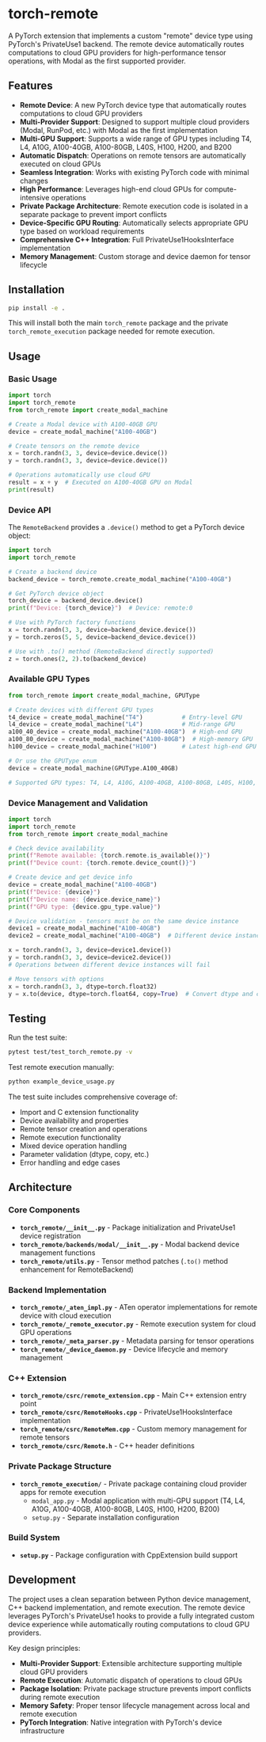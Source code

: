 # torch-remote

A PyTorch extension that implements a custom "remote" device type using PyTorch's PrivateUse1 backend. The remote device automatically routes computations to cloud GPU providers for high-performance tensor operations, with Modal as the first supported provider.

## Features

- **Remote Device**: A new PyTorch device type that automatically routes computations to cloud GPU providers
- **Multi-Provider Support**: Designed to support multiple cloud providers (Modal, RunPod, etc.) with Modal as the first implementation
- **Multi-GPU Support**: Supports a wide range of GPU types including T4, L4, A10G, A100-40GB, A100-80GB, L40S, H100, H200, and B200
- **Automatic Dispatch**: Operations on remote tensors are automatically executed on cloud GPUs
- **Seamless Integration**: Works with existing PyTorch code with minimal changes
- **High Performance**: Leverages high-end cloud GPUs for compute-intensive operations
- **Private Package Architecture**: Remote execution code is isolated in a separate package to prevent import conflicts
- **Device-Specific GPU Routing**: Automatically selects appropriate GPU type based on workload requirements
- **Comprehensive C++ Integration**: Full PrivateUse1HooksInterface implementation
- **Memory Management**: Custom storage and device daemon for tensor lifecycle

## Installation

```bash
pip install -e .
```

This will install both the main `torch_remote` package and the private `torch_remote_execution` package needed for remote execution.

## Usage

### Basic Usage

```python
import torch
import torch_remote
from torch_remote import create_modal_machine

# Create a Modal device with A100-40GB GPU
device = create_modal_machine("A100-40GB")

# Create tensors on the remote device
x = torch.randn(3, 3, device=device.device())
y = torch.randn(3, 3, device=device.device())

# Operations automatically use cloud GPU
result = x + y  # Executed on A100-40GB GPU on Modal
print(result)
```

### Device API

The `RemoteBackend` provides a `.device()` method to get a PyTorch device object:

```python
import torch
import torch_remote

# Create a backend device
backend_device = torch_remote.create_modal_machine("A100-40GB")

# Get PyTorch device object
torch_device = backend_device.device()
print(f"Device: {torch_device}")  # Device: remote:0

# Use with PyTorch factory functions
x = torch.randn(3, 3, device=backend_device.device())
y = torch.zeros(5, 5, device=backend_device.device())

# Use with .to() method (RemoteBackend directly supported)
z = torch.ones(2, 2).to(backend_device)
```

### Available GPU Types

```python
from torch_remote import create_modal_machine, GPUType

# Create devices with different GPU types
t4_device = create_modal_machine("T4")           # Entry-level GPU
l4_device = create_modal_machine("L4")           # Mid-range GPU
a100_40_device = create_modal_machine("A100-40GB")  # High-end GPU
a100_80_device = create_modal_machine("A100-80GB")  # High-memory GPU
h100_device = create_modal_machine("H100")       # Latest high-end GPU

# Or use the GPUType enum
device = create_modal_machine(GPUType.A100_40GB)

# Supported GPU types: T4, L4, A10G, A100-40GB, A100-80GB, L40S, H100, H200, B200
```

### Device Management and Validation

```python
import torch
import torch_remote
from torch_remote import create_modal_machine

# Check device availability
print(f"Remote available: {torch.remote.is_available()}")
print(f"Device count: {torch.remote.device_count()}")

# Create device and get device info
device = create_modal_machine("A100-40GB")
print(f"Device: {device}")
print(f"Device name: {device.device_name}")
print(f"GPU type: {device.gpu_type.value}")

# Device validation - tensors must be on the same device instance
device1 = create_modal_machine("A100-40GB")
device2 = create_modal_machine("A100-40GB")  # Different device instance

x = torch.randn(3, 3, device=device1.device())
y = torch.randn(3, 3, device=device2.device())
# Operations between different device instances will fail

# Move tensors with options
x = torch.randn(3, 3, dtype=torch.float32)
y = x.to(device, dtype=torch.float64, copy=True)  # Convert dtype and copy
```

## Testing

Run the test suite:

```bash
pytest test/test_torch_remote.py -v
```

Test remote execution manually:

```bash
python example_device_usage.py
```

The test suite includes comprehensive coverage of:
- Import and C extension functionality
- Device availability and properties
- Remote tensor creation and operations
- Remote execution functionality
- Mixed device operation handling
- Parameter validation (dtype, copy, etc.)
- Error handling and edge cases

## Architecture

### Core Components

- **`torch_remote/__init__.py`** - Package initialization and PrivateUse1 device registration
- **`torch_remote/backends/modal/__init__.py`** - Modal backend device management functions
- **`torch_remote/utils.py`** - Tensor method patches (`.to()` method enhancement for RemoteBackend)

### Backend Implementation

- **`torch_remote/_aten_impl.py`** - ATen operator implementations for remote device with cloud execution
- **`torch_remote/_remote_executor.py`** - Remote execution system for cloud GPU operations
- **`torch_remote/_meta_parser.py`** - Metadata parsing for tensor operations
- **`torch_remote/_device_daemon.py`** - Device lifecycle and memory management

### C++ Extension

- **`torch_remote/csrc/remote_extension.cpp`** - Main C++ extension entry point
- **`torch_remote/csrc/RemoteHooks.cpp`** - PrivateUse1HooksInterface implementation
- **`torch_remote/csrc/RemoteMem.cpp`** - Custom memory management for remote tensors
- **`torch_remote/csrc/Remote.h`** - C++ header definitions

### Private Package Structure

- **`torch_remote_execution/`** - Private package containing cloud provider apps for remote execution
  - `modal_app.py` - Modal application with multi-GPU support (T4, L4, A10G, A100-40GB, A100-80GB, L40S, H100, H200, B200)
  - `setup.py` - Separate installation configuration

### Build System

- **`setup.py`** - Package configuration with CppExtension build support

## Development

The project uses a clean separation between Python device management, C++ backend implementation, and remote execution. The remote device leverages PyTorch's PrivateUse1 hooks to provide a fully integrated custom device experience while automatically routing computations to cloud GPU providers.

Key design principles:
- **Multi-Provider Support**: Extensible architecture supporting multiple cloud GPU providers
- **Remote Execution**: Automatic dispatch of operations to cloud GPUs
- **Package Isolation**: Private package structure prevents import conflicts during remote execution
- **Memory Safety**: Proper tensor lifecycle management across local and remote execution
- **PyTorch Integration**: Native integration with PyTorch's device infrastructure
